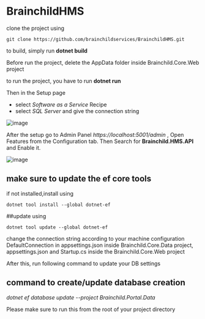 # BrainchildHMS


clone the project using 

`git clone https://github.com/brainchildservices/BrainchildHMS.git`

to build, simply run **dotnet build**

Before run the project, delete the AppData folder inside Brainchild.Core.Web project

to run the project, you have to run **dotnet run**

Then in the Setup page 
* select *Software as a Service* Recipe  
* select *SQL Server* and give the connection string 

![image](https://user-images.githubusercontent.com/87529271/135834587-5ae90771-3202-4237-8fbd-5d45a6f15407.png)


After the setup go to Admin Panel *https://localhost:5001/admin* , Open Features from the Configuration tab. Then Search for **Brainchild.HMS.API** and Enable it.

![image](https://user-images.githubusercontent.com/87529271/135835953-9f87e922-7884-4ea3-a8fc-29f8642f2931.png)




## make sure to update the ef core tools 
if not installed,install using

```
dotnet tool install --global dotnet-ef
```

##update using 
```
dotnet tool update --global dotnet-ef
```

change the connection string according to your machine configuration DefaultConnection in appsettings.json inside Brainchild.Core.Data project, appsettings.json and Startup.cs inside the Brainchild.Core.Web project

After this, run following command to update your DB settings

## command to create/update database creation

*dotnet ef database update --project Brainchild.Portal.Data*   

Please make sure to run this from the root of your project directory 



